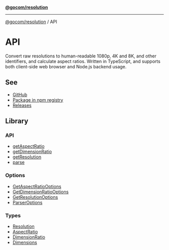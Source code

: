 [**@gocom/resolution**](../README.md)

***

[@gocom/resolution](../README.md) / API

# API

Convert raw resolutions to human-readable 1080p, 4K and 8K, and other identifiers, and calculate aspect ratios.
Written in TypeScript, and supports both client-side web browser and Node.js backend usage.

## See

 - [GitHub](https://github.com/gocom/resolution)
 - [Package in npm registry](https://www.npmjs.com/package/@gocom/resolution)
 - [Releases](https://github.com/gocom/resolution/releases)

## Library

### API

- [getAspectRatio](../API/API.getAspectRatio.md)
- [getDimensionRatio](../API/API.getDimensionRatio.md)
- [getResolution](../API/API.getResolution.md)
- [parse](../API/API.parse.md)

### Options

- [GetAspectRatioOptions](../Options/API.GetAspectRatioOptions.md)
- [GetDimensionRatioOptions](../Options/API.GetDimensionRatioOptions.md)
- [GetResolutionOptions](../Options/API.GetResolutionOptions.md)
- [ParserOptions](../Options/API.ParserOptions.md)

### Types

- [Resolution](../Types/API.Resolution.md)
- [AspectRatio](../Types/API.AspectRatio.md)
- [DimensionRatio](../Types/API.DimensionRatio.md)
- [Dimensions](../Types/API.Dimensions.md)
